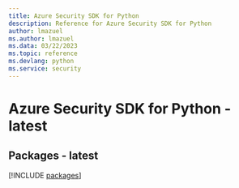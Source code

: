 ```yaml
---
title: Azure Security SDK for Python
description: Reference for Azure Security SDK for Python
author: lmazuel
ms.author: lmazuel
ms.data: 03/22/2023
ms.topic: reference
ms.devlang: python
ms.service: security
---
```

# Azure Security SDK for Python - latest
## Packages - latest
[!INCLUDE [packages](security-index.md)]